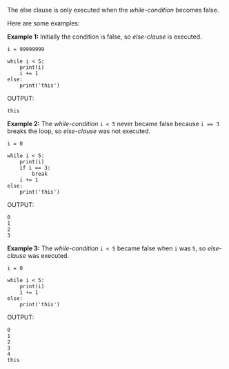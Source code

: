 The else clause is only executed when the *while-condition* becomes false.

Here are some examples:

**Example 1:** Initially the condition is false, so *else-clause* is executed.

    i = 99999999
    
    while i < 5:
        print(i)
        i += 1
    else:
        print('this')
OUTPUT:

    this

**Example 2:** The *while-condition* `i < 5` never became false because `i == 3` breaks the loop, so *else-clause* was not executed.

    i = 0
    
    while i < 5:
        print(i)
        if i == 3:
            break
        i += 1
    else:
        print('this')
OUTPUT:

    0
    1
    2
    3

**Example 3:** The *while-condition* `i < 5` became  false when `i` was `5`, so *else-clause* was executed.

    i = 0
    
    while i < 5:
        print(i)
        i += 1
    else:
        print('this')

OUTPUT:

    0
    1
    2
    3
    4
    this

